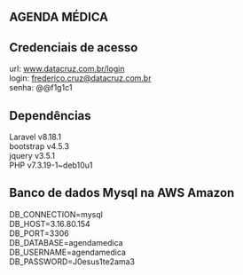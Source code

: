 ## AGENDA MÉDICA<br>

## Credenciais de acesso <br>
url: www.datacruz.com.br/login <br>
login: frederico.cruz@datacruz.com.br <br>
senha: @@f1g1c1<br>


## Dependências

Laravel 	v8.18.1<br>
bootstrap	v4.5.3<br>
jquery 		v3.5.1<br>
PHP 		v7.3.19-1~deb10u1<br>


## Banco de dados Mysql na AWS Amazon
DB_CONNECTION=mysql<br>
DB_HOST=3.16.80.154<br>
DB_PORT=3306<br>
DB_DATABASE=agendamedica<br>
DB_USERNAME=agendamedica<br>
DB_PASSWORD=J0esus1te2ama3<br>
